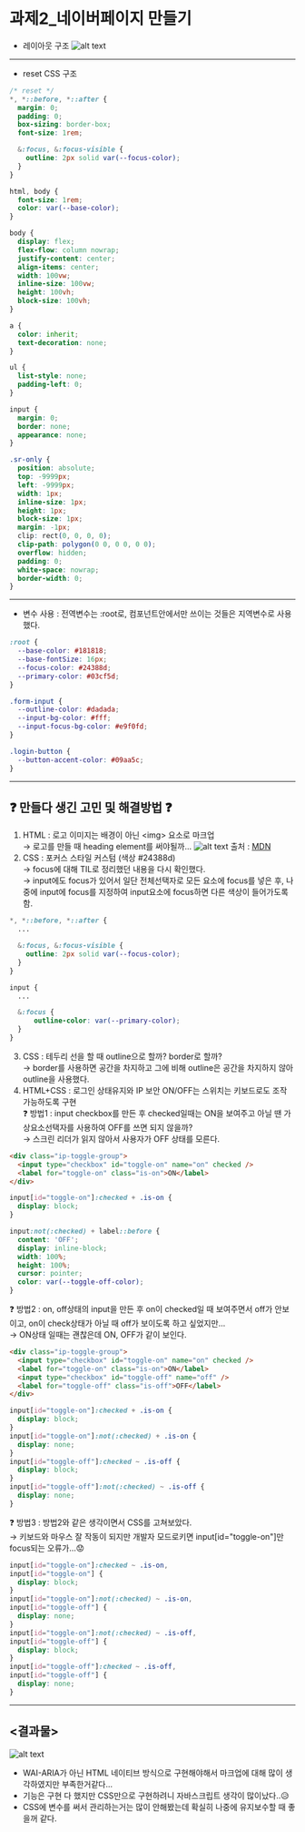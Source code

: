 # 과제2_네이버페이지 만들기
* 레이아웃 구조
![alt text](image.png)

---

* reset CSS 구조
```css
/* reset */
*, *::before, *::after {
  margin: 0;
  padding: 0;
  box-sizing: border-box;
  font-size: 1rem;

  &:focus, &:focus-visible {
    outline: 2px solid var(--focus-color);
  }
}

html, body {
  font-size: 1rem;
  color: var(--base-color);
}

body {
  display: flex;
  flex-flow: column nowrap;
  justify-content: center;
  align-items: center;
  width: 100vw;
  inline-size: 100vw;
  height: 100vh;
  block-size: 100vh;
}

a {
  color: inherit;
  text-decoration: none;
}

ul {
  list-style: none;
  padding-left: 0;
}

input {
  margin: 0;
  border: none;
  appearance: none;
}

.sr-only {
  position: absolute;
  top: -9999px;
  left: -9999px;
  width: 1px;
  inline-size: 1px;
  height: 1px;
  block-size: 1px;
  margin: -1px;
  clip: rect(0, 0, 0, 0);
  clip-path: polygon(0 0, 0 0, 0 0);
  overflow: hidden;
  padding: 0;
  white-space: nowrap;
  border-width: 0;
}
```
---

* 변수 사용 : 전역변수는 :root로, 컴포넌트안에서만 쓰이는 것들은 지역변수로 사용했다.
```css
:root {
  --base-color: #181818;
  --base-fontSize: 16px;
  --focus-color: #24388d;
  --primary-color: #03cf5d;
}

.form-input {
  --outline-color: #dadada;
  --input-bg-color: #fff;
  --input-focus-bg-color: #e9f0fd;
}

.login-button {
  --button-accent-color: #09aa5c;
}
```

---

## ❓ 만들다 생긴 고민 및 해결방법 ❓
1. HTML : 로고 이미지는 배경이 아닌 &lt;img&gt; 요소로 마크업 <br />
→ 로고를 만들 때 heading element를 써야될까...
![alt text](image-1.png) 출처 : [MDN](https://developer.mozilla.org/ko/docs/Web/HTML/Element/Heading_Elements)
2. CSS : 포커스 스타일 커스텀 (색상 #24388d) <br />
→ focus에 대해 TIL로 정리했던 내용을 다시 확인했다. <br />
→ input에도 focus가 있어서 일단 전체선택자로 모든 요소에 focus를 넣은 후, 나중에 input에 focus를 지정하여 input요소에 focus하면 다른 색상이 들어가도록 함.
```css
*, *::before, *::after {
  ...

  &:focus, &:focus-visible {
    outline: 2px solid var(--focus-color);
  }
}

input {
  ...

  &:focus {
      outline-color: var(--primary-color);
  }
}
```
3. CSS : 테두리 선을 할 때 outline으로 할까? border로 할까? <br />
→ border를 사용하면 공간을 차지하고 그에 비해 outline은 공간을 차지하지 않아 outline을 사용했다.
4. HTML+CSS : 로그인 상태유지와 IP 보안 ON/OFF는 스위치는 키보드로도 조작 가능하도록 구현  <br />
❓ 방법1 : input checkbox를 만든 후 checked일때는 ON을 보여주고 아닐 땐 가상요소선택자를 사용하여 OFF를 쓰면 되지 않을까? <br />
→ 스크린 리더가 읽지 않아서 사용자가 OFF 상태를 모른다.
```html
<div class="ip-toggle-group">
  <input type="checkbox" id="toggle-on" name="on" checked />
  <label for="toggle-on" class="is-on">ON</label>
</div>
```
```css
input[id="toggle-on"]:checked + .is-on {
  display: block;
}

input:not(:checked) + label::before {
  content: 'OFF';
  display: inline-block;
  width: 100%;
  height: 100%;
  cursor: pointer;
  color: var(--toggle-off-color);
}
```
❓ 방법2 : on, off상태의 input을 만든 후 on이 checked일 때 보여주면서 off가 안보이고, on이 check상태가 아닐 때 off가 보이도록 하고 싶었지만... <br />
→ ON상태 일때는 괜찮은데 ON, OFF가 같이 보인다.
```html
<div class="ip-toggle-group">
  <input type="checkbox" id="toggle-on" name="on" checked />
  <label for="toggle-on" class="is-on">ON</label>
  <input type="checkbox" id="toggle-off" name="off" />
  <label for="toggle-off" class="is-off">OFF</label>
</div>
```
```css
input[id="toggle-on"]:checked + .is-on {
  display: block;
}
input[id="toggle-on"]:not(:checked) + .is-on {
  display: none;
}
input[id="toggle-off"]:checked ~ .is-off {
  display: block;
}
input[id="toggle-off"]:not(:checked) ~ .is-off {
  display: none;
}
```
❓ 방법3 : 방법2와 같은 생각이면서 CSS를 고쳐보았다. <br />
→ 키보드와 마우스 잘 작동이 되지만 개발자 모드로키면 input[id="toggle-on"]만 focus되는 오류가...😟
```css
input[id="toggle-on"]:checked ~ .is-on,
input[id="toggle-on"] {
  display: block;
}
input[id="toggle-on"]:not(:checked) ~ .is-on,
input[id="toggle-off"] {
  display: none;
}
input[id="toggle-on"]:not(:checked) ~ .is-off,
input[id="toggle-off"] {
  display: block;
}
input[id="toggle-off"]:checked ~ .is-off,
input[id="toggle-off"] {
  display: none;
}
```

---

## <결과물>
![alt text](image-2.png)
* WAI-ARIA가 아닌 HTML 네이티브 방식으로 구현해야해서 마크업에 대해 많이 생각하였지만 부족한거같다...
* 기능은 구현 다 했지만 CSS만으로 구현하려니 자바스크립트 생각이 많이났다..😥
* CSS에 변수를 써서 관리하는거는 많이 안해봤는데 확실히 나중에 유지보수할 때 좋을꺼 같다.


